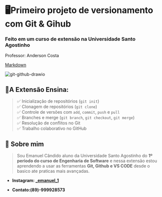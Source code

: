 # 🖥Primeiro projeto de versionamento com Git & Gihub

### Feito em um curso de extensão na Universidade Santo Agostinho

Professor: Anderson Costa

  [Markdown](https://docs.google.com/document/d/1a8aMON8q10J1bYiZS8wJhzmIuMIJSPG2oGshEV8ZtAc/edit?tab=t.0)

![git-github-drawio](https://github.com/user-attachments/assets/ee9a4d2b-e7d6-4376-aa32-d0dd861bfa08)

## 📝A Extensão Ensina:  
> ✅ Inicialização de repositórios (`git init`)  
✅ Clonagem de repositórios (`git clone`)  
✅ Controle de versões com `add`, `commit`, `push` e `pull`  
✅ Branches e merge (`git branch`, `git checkout`, `git merge`)  
✅ Resolução de conflitos no Git  
✅ Trabalho colaborativo no GitHub

## 👤 **Sobre mim**

> Sou Emanuel Cândido aluno da Universidade Santo Agostinho do **1º periodo do curso de Engenharia de Software** e nessa extensão estou aprendendo a usar as ferramentas **Git, Github e VS CODE** desde o basico ate praticas mais avançadas.

+ **Instagram: [_emanuel_1](http://instagram.com/_emanuel_1)** 

 + **Contato:(89)-999928573**

## 
 
